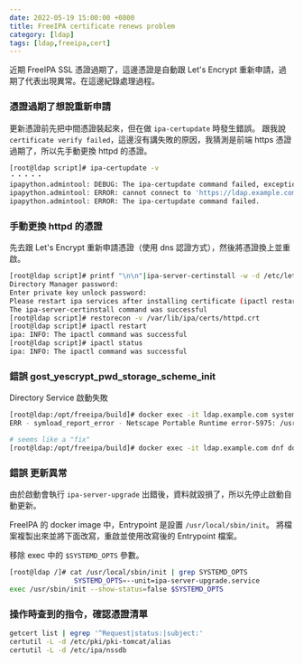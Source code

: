 ```yaml
---
date: 2022-05-19 15:00:00 +0800
title: FreeIPA certificate renews problem
category: [ldap]
tags: [ldap,freeipa,cert]
---
```


近期 FreeIPA SSL 憑證過期了，這邊憑證是自動跟 Let's Encrypt 重新申請，過期了代表出現異常。在這邊紀錄處理過程。

<!--more-->

### 憑證過期了想說重新申請

更新憑證前先把中間憑證裝起來，但在做 `ipa-certupdate` 時發生錯誤。
跟我說 `certificate verify failed`，這邊沒有講失敗的原因，我猜測是前端 https 憑證過期了，所以先手動更換 httpd 的憑證。

```bash
[root@ldap script]# ipa-certupdate -v
・・・・・
ipapython.admintool: DEBUG: The ipa-certupdate command failed, exception: NetworkError: cannot connect to 'https://ldap.example.com/ipa/json': [SSL: CERTIFICATE_VERIFY_FAILED] certificate verify failed (_ssl.c:897)
ipapython.admintool: ERROR: cannot connect to 'https://ldap.example.com/ipa/json': [SSL: CERTIFICATE_VERIFY_FAILED] certificate verify failed (_ssl.c:897)
ipapython.admintool: ERROR: The ipa-certupdate command failed.
```

### 手動更換 httpd 的憑證

先去跟 Let's Encrypt 重新申請憑證（使用 dns 認證方式），然後將憑證換上並重啟。

```bash
[root@ldap script]# printf "\n\n"|ipa-server-certinstall -w -d /etc/letsencrypt/live/${IPA_SERVER_HOSTNAME}/privkey.pem /etc/letsencrypt/live/${IPA_SERVER_HOSTNAME}/cert.pem
Directory Manager password:
Enter private key unlock password:
Please restart ipa services after installing certificate (ipactl restart)
The ipa-server-certinstall command was successful
[root@ldap script]# restorecon -v /var/lib/ipa/certs/httpd.crt
[root@ldap script]# ipactl restart
ipa: INFO: The ipactl command was successful
[root@ldap script]# ipactl status
ipa: INFO: The ipactl command was successful
```

### 錯誤 gost_yescrypt_pwd_storage_scheme_init

Directory Service 啟動失敗

```bash
[root@ldap:/opt/freeipa/build]# docker exec -it ldap.example.com systemctl status dirsrv@HEARTS-TW.service
ERR - symload_report_error - Netscape Portable Runtime error-5975: /usr/lib64/dirsrv/plugins/libpwdstorage-plugin.so: undefined symbol: gost_yescrypt_pwd_storage_scheme_init
```

```bash
# seems like a "fix"
[root@ldap:/opt/freeipa/build]# docker exec -it ldap.example.com dnf downgrade 389-ds-base*

```

### 錯誤 更新異常

由於啟動會執行 `ipa-server-upgrade` 出錯後，資料就毀損了，所以先停止啟動自動更新。

FreeIPA 的 docker image 中，Entrypoint 是設置 `/usr/local/sbin/init`。
將檔案複製出來並將下面改寫，重啟並使用改寫後的 Entrypoint 檔案。

移除 exec 中的 `$SYSTEMD_OPTS` 參數。

```bash
[root@ldap /]# cat /usr/local/sbin/init | grep SYSTEMD_OPTS
                SYSTEMD_OPTS=--unit=ipa-server-upgrade.service
exec /usr/sbin/init --show-status=false $SYSTEMD_OPTS
```

### 操作時查到的指令，確認憑證清單

```bash
getcert list | egrep '^Request|status:|subject:'
certutil -L -d /etc/pki/pki-tomcat/alias
certutil -L -d /etc/ipa/nssdb
```
